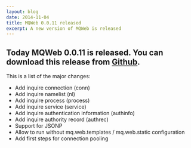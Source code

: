 ```yaml
---
layout: blog
date: 2014-11-04
title: MQWeb 0.0.11 released
excerpt: A new version of MQWeb is released
---
```

Today MQWeb 0.0.11 is released. You can download this release from 
[Github](https://github.com/fbraem/mqweb/releases/tag/v0.0.11).
---
This is a list of the major changes:

+ Add inquire connection (conn)
+ Add inquire namelist (nl)
+ Add inquire process (process)
+ Add inquire service (service)
+ Add inquire authentication information (authinfo)
+ Add inquire authority record (authrec)
+ Support for JSONP
+ Allow to run without mq.web.templates / mq.web.static configuration
+ Add first steps for connection pooling
